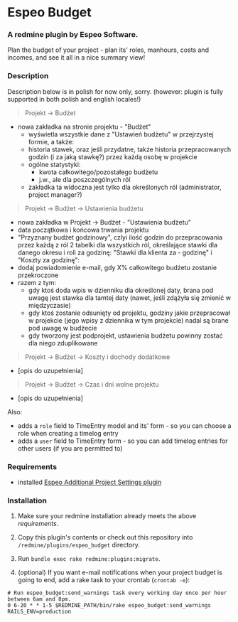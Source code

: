 # Espeo Budget

### A redmine plugin by Espeo Software.

Plan the budget of your project - plan its' roles, manhours, costs and incomes, and see it all in a nice summary view!

### Description

Description below is in polish for now only, sorry. (however: plugin is fully supported in both polish and english locales!)

> Projekt -> Budżet
  * nowa zakładka na stronie projektu - "Budżet"
    * wyświetla wszystkie dane z "Ustawień budżetu" w przejrzystej formie, a także:
    * historia stawek, oraz jeśli przydatne, także historia przepracowanych godzin (i za jaką stawkę?) przez każdą osobę w projekcie
    * ogólne statystyki:
      * kwota całkowitego/pozostałego budżetu
      * j.w., ale dla poszczególnych ról
    * zakładka ta widoczna jest tylko dla określonych ról (administrator, project manager?)

> Projekt -> Budżet -> Ustawienia budżetu
  * nowa zakładka w Projekt -> Budżet - "Ustawienia budżetu"
  * data początkowa i końcowa trwania projektu
  * "Przyznany budżet godzinowy", czlyi ilość godzin do przepracowania przez każdą z ról
  2 tabelki dla wszystkich ról, określające stawki dla danego okresu i roli za godzinę: "Stawki dla klienta za - godzinę" i "Koszty za godzinę":
  * dodaj powiadomienie e-mail, gdy X% całkowitego budżetu zostanie przekroczone
  * razem z tym:
    * gdy ktoś doda wpis w dzienniku dla określonej daty, brana pod uwagę jest stawka dla tamtej daty (nawet, jeśli zdążyła się zmienić w międzyczasie)
    * gdy ktoś zostanie odsunięty od projektu, godziny jakie przepracował w projekcie (jego wpisy z dziennika w tym projekcie) nadal są brane pod uwagę w budżecie
    * gdy tworzony jest podprojekt, ustawienia budżetu powinny zostać dla niego zduplikowane

> Projekt -> Budżet -> Koszty i dochody dodatkowe

  * [opis do uzupełnienia]

> Projekt -> Budżet -> Czas i dni wolne projektu

  * [opis do uzupełnienia]

Also:

* adds a `role` field to TimeEntry model and its' form - so you can choose a role when creating a timelog entry
* adds a `user` field to TimeEntry form - so you can add timelog entries for other users (if you are permitted to)


### Requirements

* installed [Espeo Additional Project Settings plugin](https://github.com/espeo/redmine_additional_project_settings)


### Installation

1. Make sure your redmine installation already meets the above *requirements*.

2. Copy this plugin's contents or check out this repository into `/redmine/plugins/espeo_budget` directory.

3. Run `bundle exec rake redmine:plugins:migrate`.

4. (optional) If you want e-mail notifications when your project budget is going to end, add a rake task to your crontab (`crontab -e`):
```
# Run espeo_budget:send_warnings task every working day once per hour between 6am and 8pm.
0 6-20 * * 1-5 $REDMINE_PATH/bin/rake espeo_budget:send_warnings RAILS_ENV=production
```
